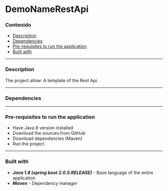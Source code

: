 # DemoNameRestApi

### Contenido
- [Description](#description) 
- [Dependencies](#dependencies) 
- [Pre-requisites to run the application](#prerequisitestoruntheapplication) 
- [Built with](#builtwith)

----------
<div id='description'/>

### Description
The project allow:
A template of the Rest Api.

----------
<div id='dependencies'/>

### Dependencies


----------
<div id='prerequisitestoruntheapplication'/>

### Pre-requisites to run the application
- Have Java 8 version installed
- Download the sources from GitHub
- Download dependencies (Maven)
- Run the project

----------
<div id='builtwith'/>

### Built with
* ***Java 1.8 (spring boot 2.0.5.RELEASE)*** - Base language of the entire application
* ***Maven*** - Dependency manager
